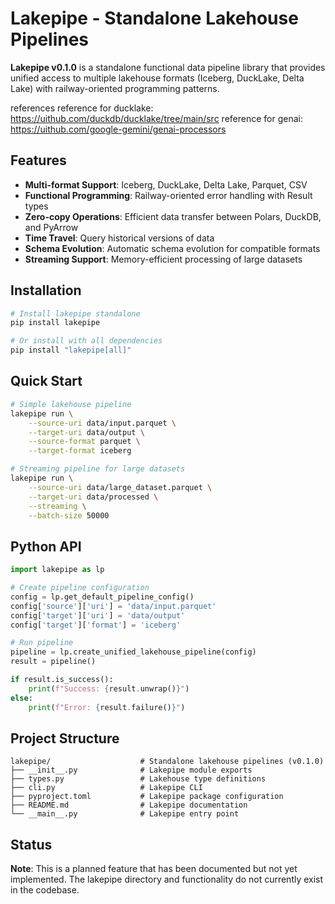 # Lakepipe - Standalone Lakehouse Pipelines

**Lakepipe v0.1.0** is a standalone functional data pipeline library that provides unified access to multiple lakehouse formats (Iceberg, DuckLake, Delta Lake) with railway-oriented programming patterns.

references 
reference for ducklake: https://uithub.com/duckdb/ducklake/tree/main/src
reference for genai:  https://uithub.com/google-gemini/genai-processors


## Features

- **Multi-format Support**: Iceberg, DuckLake, Delta Lake, Parquet, CSV
- **Functional Programming**: Railway-oriented error handling with Result types
- **Zero-copy Operations**: Efficient data transfer between Polars, DuckDB, and PyArrow
- **Time Travel**: Query historical versions of data
- **Schema Evolution**: Automatic schema evolution for compatible formats
- **Streaming Support**: Memory-efficient processing of large datasets

## Installation

```bash
# Install lakepipe standalone
pip install lakepipe

# Or install with all dependencies
pip install "lakepipe[all]"
```

## Quick Start

```bash
# Simple lakehouse pipeline
lakepipe run \
    --source-uri data/input.parquet \
    --target-uri data/output \
    --source-format parquet \
    --target-format iceberg

# Streaming pipeline for large datasets
lakepipe run \
    --source-uri data/large_dataset.parquet \
    --target-uri data/processed \
    --streaming \
    --batch-size 50000
```

## Python API

```python
import lakepipe as lp

# Create pipeline configuration
config = lp.get_default_pipeline_config()
config['source']['uri'] = 'data/input.parquet'
config['target']['uri'] = 'data/output'
config['target']['format'] = 'iceberg'

# Run pipeline
pipeline = lp.create_unified_lakehouse_pipeline(config)
result = pipeline()

if result.is_success():
    print(f"Success: {result.unwrap()}")
else:
    print(f"Error: {result.failure()}")
```

## Project Structure

```
lakepipe/                    # Standalone lakehouse pipelines (v0.1.0)
├── __init__.py              # Lakepipe module exports
├── types.py                 # Lakehouse type definitions
├── cli.py                   # Lakepipe CLI
├── pyproject.toml           # Lakepipe package configuration
├── README.md                # Lakepipe documentation
└── __main__.py              # Lakepipe entry point
```

## Status

**Note**: This is a planned feature that has been documented but not yet implemented. The lakepipe directory and functionality do not currently exist in the codebase. 